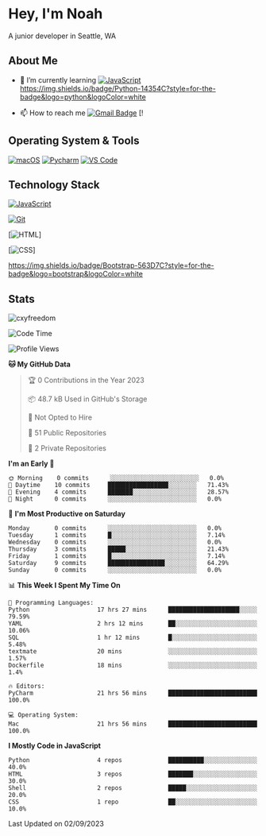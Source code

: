 # Hey, I'm Noah

A junior developer in Seattle, WA

## About Me

- 🌱 I’m currently learning [![JavaScript](https://img.shields.io/badge/-JavaScript-%23F7DF1C?style=flat-square&logo=javascript&logoColor=000000&labelColor=%23F7DF1C&color=%23FFCE5A)](https://www.javascript.com/)
https://img.shields.io/badge/Python-14354C?style=for-the-badge&logo=python&logoColor=white

- 📫 How to reach me [![Gmail Badge](https://img.shields.io/badge/-gmail-c14438?style=for-the-badge&logo=Gmail&logoColor=ffffff)](mailto:noahatkinson1.1@gmail.com) [!

## Operating System & Tools

[![macOS](https://img.shields.io/badge/macOS-Mojave-292e33?style=flat-square&logo=apple&logoColor=ffffff)](https://www.apple.com/macos/mojave/)
[![Pycharm](https://img.shields.io/badge/IDE-PyCharm-yellow?style=flat-square&logo=JetBrains)](https://www.jetbrains.com/pycharm/)
[![VS Code](https://img.shields.io/badge/IDE-VSCode-%23007ACC?style=flat-square&logo=Visual-studio-code)](https://code.visualstudio.com/)

## Technology Stack


[![JavaScript](https://img.shields.io/badge/-JavaScript-%23F7DF1C?style=flat-square&logo=javascript&logoColor=000000&labelColor=%23F7DF1C&color=%23FFCE5A)](https://www.javascript.com/)

[![Git](https://img.shields.io/badge/-Git-%23F05032?style=flat-square&logo=git&logoColor=%23ffffff)](https://git-scm.com/)

[![HTML](https://img.shields.io/badge/HTML-239120?style=for-the-badge&logo=html5&logoColor=white)]

[![CSS](https://img.shields.io/badge/CSS-239120?&style=for-the-badge&logo=css3&logoColor=white)]

https://img.shields.io/badge/Bootstrap-563D7C?style=for-the-badge&logo=bootstrap&logoColor=white




## Stats

<p><img src="https://github-readme-stats.vercel.app/api?username=cxyfreedom&show_icons=true&theme=dracula" alt="cxyfreedom" /></p>

<!--START_SECTION:waka-->
![Code Time](http://img.shields.io/badge/Code%20Time-2%2C503%20hrs%2016%20mins-blue)

![Profile Views](http://img.shields.io/badge/Profile%20Views-184-blue)

**🐱 My GitHub Data** 

> 🏆 0 Contributions in the Year 2023
 > 
> 📦 48.7 kB Used in GitHub's Storage 
 > 
> 🚫 Not Opted to Hire
 > 
> 📜 51 Public Repositories 
 > 
> 🔑 2 Private Repositories  
 > 
**I'm an Early 🐤** 

```text
🌞 Morning    0 commits      ░░░░░░░░░░░░░░░░░░░░░░░░░   0.0% 
🌆 Daytime    10 commits     █████████████████░░░░░░░░   71.43% 
🌃 Evening    4 commits      ███████░░░░░░░░░░░░░░░░░░   28.57% 
🌙 Night      0 commits      ░░░░░░░░░░░░░░░░░░░░░░░░░   0.0%

```
📅 **I'm Most Productive on Saturday** 

```text
Monday       0 commits      ░░░░░░░░░░░░░░░░░░░░░░░░░   0.0% 
Tuesday      1 commits      █░░░░░░░░░░░░░░░░░░░░░░░░   7.14% 
Wednesday    0 commits      ░░░░░░░░░░░░░░░░░░░░░░░░░   0.0% 
Thursday     3 commits      █████░░░░░░░░░░░░░░░░░░░░   21.43% 
Friday       1 commits      █░░░░░░░░░░░░░░░░░░░░░░░░   7.14% 
Saturday     9 commits      ████████████████░░░░░░░░░   64.29% 
Sunday       0 commits      ░░░░░░░░░░░░░░░░░░░░░░░░░   0.0%

```


📊 **This Week I Spent My Time On** 

```text
💬 Programming Languages: 
Python                   17 hrs 27 mins      ████████████████████░░░░░   79.59% 
YAML                     2 hrs 12 mins       ██░░░░░░░░░░░░░░░░░░░░░░░   10.06% 
SQL                      1 hr 12 mins        █░░░░░░░░░░░░░░░░░░░░░░░░   5.48% 
textmate                 20 mins             ░░░░░░░░░░░░░░░░░░░░░░░░░   1.57% 
Dockerfile               18 mins             ░░░░░░░░░░░░░░░░░░░░░░░░░   1.4%

🔥 Editors: 
PyCharm                  21 hrs 56 mins      █████████████████████████   100.0%

💻 Operating System: 
Mac                      21 hrs 56 mins      █████████████████████████   100.0%

```

**I Mostly Code in JavaScript** 

```text
Python                   4 repos             ██████████░░░░░░░░░░░░░░░   40.0% 
HTML                     3 repos             ███████░░░░░░░░░░░░░░░░░░   30.0% 
Shell                    2 repos             █████░░░░░░░░░░░░░░░░░░░░   20.0% 
CSS                      1 repo              ██░░░░░░░░░░░░░░░░░░░░░░░   10.0%

```



 Last Updated on 02/09/2023
<!--END_SECTION:waka-->

<!--
**cxyfreedom/cxyfreedom** is a ✨ _special_ ✨ repository because its `README.md` (this file) appears on your GitHub profile.

Here are some ideas to get you started:

- 🔭 I’m currently working on ...
- 🌱 I’m currently learning ...
- 👯 I’m looking to collaborate on ...
- 🤔 I’m looking for help with ...
- 💬 Ask me about ...
- 📫 How to reach me: ...
- 😄 Pronouns: ...
- ⚡ Fun fact: ...
-->
